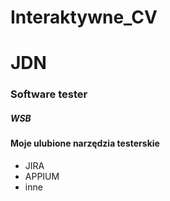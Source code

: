 # Interaktywne_CV

# JDN
### Software tester
##### WSB

#### Moje ulubione narzędzia testerskie
- JIRA
- APPIUM
- inne

